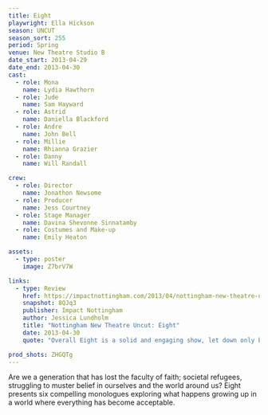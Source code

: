 ```yaml
---
title: Eight
playwright: Ella Hickson
season: UNCUT
season_sort: 255
period: Spring
venue: New Theatre Studio B
date_start: 2013-04-29
date_end: 2013-04-30
cast:
  - role: Mona
    name: Lydia Hawthorn
  - role: Jude
    name: Sam Hayward
  - role: Astrid
    name: Daniella Blackford
  - role: Andre
    name: John Bell
  - role: Millie
    name: Rhianna Grazier
  - role: Danny
    name: Will Randall

crew:
  - role: Director
    name: Jonathon Newsome
  - role: Producer
    name: Jess Courtney
  - role: Stage Manager
    name: Davina Shevonne Sinnatamby
  - role: Costumes and Make-up
    name: Emily Heaton

assets:
  - type: poster
    image: Z7brV7W

links:
  - type: Review
    href: https://impactnottingham.com/2013/04/nottingham-new-theatre-uncut-eight/
    snapshot: 8QJq3
    publisher: Impact Nottingham
    author: Jessica Lundholm
    title: "Nottingham New Theatre Uncut: Eight"
    date: 2013-04-30
    quote: "Overall Eight is a solid and engaging show, let down only by some self-consciousness on the part of a couple of cast members, which weakened their performances."

prod_shots: ZHGQTg
---
```

Are we a generation that has lost the faculty of faith; societal refugees, struggling to muster belief in ourselves and the world around us? Eight presents six compelling monologues exploring what happens growing up in a world where everything has become acceptable.
